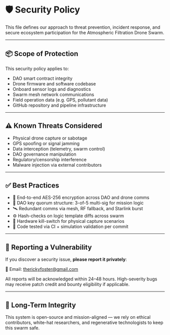 # 🛡️ Security Policy

This file defines our approach to threat prevention, incident response, and secure ecosystem participation for the Atmospheric Filtration Drone Swarm.

---

## 📦 Scope of Protection

This security policy applies to:

- DAO smart contract integrity
- Drone firmware and software codebase
- Onboard sensor logs and diagnostics
- Swarm mesh network communications
- Field operation data (e.g. GPS, pollutant data)
- GitHub repository and pipeline infrastructure

---

## ⚠️ Known Threats Considered

- Physical drone capture or sabotage
- GPS spoofing or signal jamming
- Data interception (telemetry, swarm control)
- DAO governance manipulation
- Regulatory/censorship interference
- Malware injection via external contributors

---

## ✅ Best Practices

- 🔐 End-to-end AES-256 encryption across DAO and drone comms
- 🔑 DAO key quorum structure: 3-of-5 multi-sig for mission logic
- 🛰️ Redundant comms via mesh, RF fallback, and Starlink burst
- ⚙️ Hash-checks on logic template diffs across swarm
- 🔁 Hardware kill-switch for physical capture scenarios
- 🧪 Code tested via CI + simulation validation per commit

---

## 📩 Reporting a Vulnerability

If you discover a security issue, **please report it privately**:

📧 Email: [therickyfoster@gmail.com](mailto:therickyfoster@gmail.com)

All reports will be acknowledged within 24–48 hours. High-severity bugs may receive patch credit and bounty eligibility if applicable.

---

## 🤖 Long-Term Integrity

This system is open-source and mission-aligned — we rely on ethical contributors, white-hat researchers, and regenerative technologists to keep this swarm safe.

